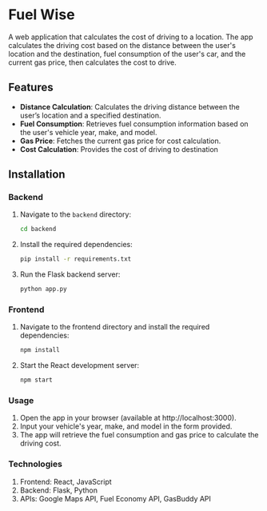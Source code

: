 # Fuel Wise

A web application that calculates the cost of driving to a location. The app calculates the driving cost based on the distance between the user's location and the destination, fuel consumption of the user's car, and the current gas price, then calculates the cost to drive.

## Features

- **Distance Calculation**: Calculates the driving distance between the user’s location and a specified destination.
- **Fuel Consumption**: Retrieves fuel consumption information based on the user's vehicle year, make, and model.
- **Gas Price**: Fetches the current gas price for cost calculation.
- **Cost Calculation**: Provides the cost of driving to destination

## Installation

### Backend

1. Navigate to the `backend` directory:
   ```bash
   cd backend
   ```
2. Install the required dependencies:
   ```bash
   pip install -r requirements.txt
   ```
3. Run the Flask backend server:
   ```bash
   python app.py
   ```

### Frontend

1. Navigate to the frontend directory and install the required dependencies:
   ```bash
   npm install
   ```
2. Start the React development server:
   ```bash
   npm start
   ```

### Usage

1. Open the app in your browser (available at http://localhost:3000).
2. Input your vehicle's year, make, and model in the form provided.
3. The app will retrieve the fuel consumption and gas price to calculate the driving cost.

### Technologies

1. Frontend: React, JavaScript
2. Backend: Flask, Python
3. APIs: Google Maps API, Fuel Economy API, GasBuddy API
